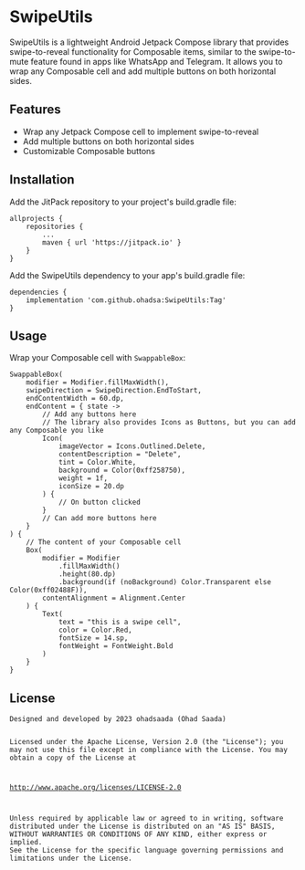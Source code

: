 <body>
    <h1>SwipeUtils</h1>
    <p>SwipeUtils is a lightweight Android Jetpack Compose library that provides swipe-to-reveal functionality for Composable items, similar to the swipe-to-mute feature found in apps like WhatsApp and Telegram. It allows you to wrap any Composable cell and add multiple buttons on both horizontal sides.</p>
    <h2>Features</h2>
    <ul>
        <li>Wrap any Jetpack Compose cell to implement swipe-to-reveal</li>
        <li>Add multiple buttons on both horizontal sides</li>
        <li>Customizable Composable buttons</li>
    </ul>
    <h2>Installation</h2>
    <p>Add the JitPack repository to your project's build.gradle file:</p>
    <pre><code>allprojects {
    repositories {
        ...
        maven { url 'https://jitpack.io' }
    }
}
</code></pre>
    <p>Add the SwipeUtils dependency to your app's build.gradle file:</p>
    <pre><code>dependencies {
    implementation 'com.github.ohadsa:SwipeUtils:Tag'
}
</code></pre>
    <h2>Usage</h2>
    <p>Wrap your Composable cell with <code>SwappableBox</code>:</p>
    <pre><code>SwappableBox(
    modifier = Modifier.fillMaxWidth(),
    swipeDirection = SwipeDirection.EndToStart,
    endContentWidth = 60.dp,
    endContent = { state ->
        // Add any buttons here
        // The library also provides Icons as Buttons, but you can add any Composable you like
        Icon(
            imageVector = Icons.Outlined.Delete,
            contentDescription = "Delete",
            tint = Color.White,
            background = Color(0xff258750),
            weight = 1f,
            iconSize = 20.dp
        ) {
            // On button clicked
        }
        // Can add more buttons here
    }
) {
    // The content of your Composable cell
    Box(
        modifier = Modifier
            .fillMaxWidth()
            .height(80.dp)
            .background(if (noBackground) Color.Transparent else Color(0xff02488F)),
        contentAlignment = Alignment.Center
    ) {
        Text(
            text = "this is a swipe cell",
            color = Color.Red,
            fontSize = 14.sp,
            fontWeight = FontWeight.Bold
        )
    }
}
</code></pre>
    <h2>License</h2>
    <pre><code>Designed and developed by 2023 ohadsaada (Ohad Saada)

Licensed under the Apache License, Version 2.0 (the "License"); you may not use this file except in compliance with the License. You may obtain a copy of the License at

http://www.apache.org/licenses/LICENSE-2.0

Unless required by applicable law or agreed to in writing, software distributed under the License is distributed on an "AS IS" BASIS, WITHOUT WARRANTIES OR CONDITIONS OF ANY KIND, either express or implied. See the License for the specific language governing permissions and limitations under the License.
</code></pre>
